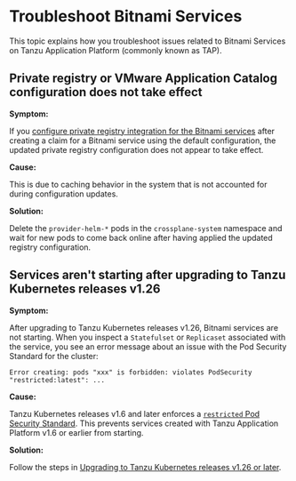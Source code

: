 # Troubleshoot Bitnami Services

This topic explains how you troubleshoot issues related to Bitnami Services on Tanzu Application Platform
(commonly known as TAP).

## <a id="private-reg"></a> Private registry or VMware Application Catalog configuration does not take effect

**Symptom:**

If you [configure private registry integration for the Bitnami services](../../bitnami-services/how-to-guides/configure-private-reg-integration.hbs.md)
after creating a claim for a Bitnami service using the default configuration,
the updated private registry configuration does not appear to take effect.

**Cause:**

This is due to caching behavior in the system that is not accounted for during configuration
updates.

**Solution:**

Delete the `provider-helm-*` pods in the `crossplane-system` namespace and wait for new pods to come
back online after having applied the updated registry configuration.

## <a id="tkr-126"></a> Services aren't starting after upgrading to Tanzu Kubernetes releases v1.26

**Symptom:**

After upgrading to Tanzu Kubernetes releases v1.26, Bitnami services are not starting.
When you inspect a `Statefulset` or `Replicaset` associated with the service, you see an error message
about an issue with the Pod Security Standard for the cluster:

```console
Error creating: pods "xxx" is forbidden: violates PodSecurity "restricted:latest": ...
```

**Cause:**

Tanzu Kubernetes releases v1.6 and later enforces a
[`restricted` Pod Security Standard](https://kubernetes.io/docs/concepts/security/pod-security-standards/#restricted).
This prevents services created with Tanzu Application Platform v1.6 or earlier from starting.

**Solution:**

Follow the steps in [Upgrading to Tanzu Kubernetes releases v1.26 or later](upgrading-tkr.hbs.md).
